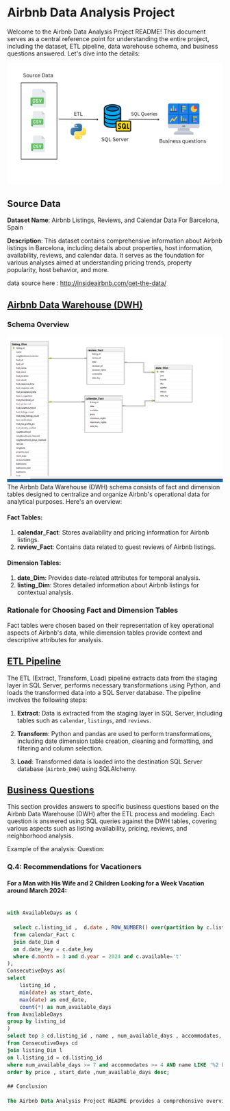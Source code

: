 # Airbnb Data Analysis Project

Welcome to the Airbnb Data Analysis Project README! This document serves as a central reference point for understanding the entire project, including the dataset, ETL pipeline, data warehouse schema, and business questions answered. Let's dive into the details:

![ETL.jpg](ETL.jpg)


## Source Data

**Dataset Name**: Airbnb Listings, Reviews, and Calendar Data For Barcelona, Spain

**Description**: This dataset contains comprehensive information about Airbnb listings in Barcelona, including details about properties, host information, availability, reviews, and calendar data. It serves as the foundation for various analyses aimed at understanding pricing trends, property popularity, host behavior, and more.

data source here : http://insideairbnb.com/get-the-data/





## [Airbnb Data Warehouse (DWH)](./2.%20DWH/README.md)

### Schema Overview
![data warehouse diagrame.png](screenshots%20of%20answers/data%20warehouse%20diagrame.png)
The Airbnb Data Warehouse (DWH) schema consists of fact and dimension tables designed to centralize and organize Airbnb's operational data for analytical purposes. Here's an overview:

#### Fact Tables:

1. **calendar_Fact**: Stores availability and pricing information for Airbnb listings.
2. **review_Fact**: Contains data related to guest reviews of Airbnb listings.

#### Dimension Tables:

1. **date_Dim**: Provides date-related attributes for temporal analysis.
2. **listing_Dim**: Stores detailed information about Airbnb listings for contextual analysis.

### Rationale for Choosing Fact and Dimension Tables

Fact tables were chosen based on their representation of key operational aspects of Airbnb's data, while dimension tables provide context and descriptive attributes for analysis.

## [ETL Pipeline](./3.%20ETL%20Pipeline/README.md)

The ETL (Extract, Transform, Load) pipeline extracts data from the staging layer in SQL Server, performs necessary transformations using Python, and loads the transformed data into a SQL Server database. The pipeline involves the following steps:

1. **Extract**: Data is extracted from the staging layer in SQL Server, including tables such as `calendar`, `listings`, and `reviews`.

2. **Transform**: Python and pandas are used to perform transformations, including date dimension table creation, cleaning and formatting, and filtering and column selection.

3. **Load**: Transformed data is loaded into the destination SQL Server database (`Airbnb_DWH`) using SQLAlchemy.
## [Business Questions](./4.%20Business%20Questions/README.md)

This section provides answers to specific business questions based on the Airbnb Data Warehouse (DWH) after the ETL process and modeling. Each question is answered using SQL queries against the DWH tables, covering various aspects such as listing availability, pricing, reviews, and neighborhood analysis.

Example of the analysis:
Question: 
### Q.4: Recommendations for Vacationers

#### For a Man with His Wife and 2 Children Looking for a Week Vacation around March 2024:
```sql

with AvailableDays as (

  select c.listing_id ,  d.date , ROW_NUMBER() over(partition by c.listing_id order by d.date ) as row_num
  from calendar_Fact c
  join date_Dim d
  on d.date_key = c.date_key
  where d.month = 3 and d.year = 2024 and c.available='t'
),
ConsecutiveDays as(
select 
	listing_id ,
	min(date) as start_date,
	max(date) as end_date,
	count(*) as num_available_days
from AvailableDays 
group by listing_id
)
select top 3 cd.listing_id , name , num_available_days , accommodates,  price
from ConsecutiveDays cd
join listing_Dim l 
on l.listing_id = cd.listing_id
where num_available_days >= 7 and accommodates >= 4 AND name LIKE '%2 bedrooms%4 beds%'
order by price , start_date ,num_available_days desc;

## Conclusion

The Airbnb Data Analysis Project README provides a comprehensive overview of the project, from data extraction and transformation to schema design and business question answers. It serves as a guide for understanding the project's objectives, methodologies, and outcomes.
